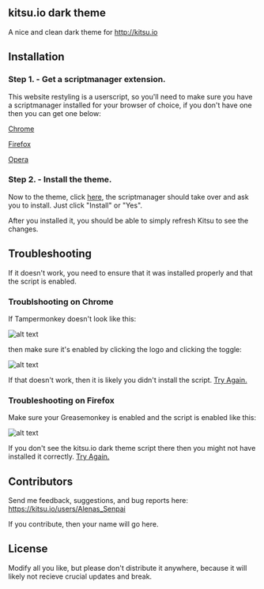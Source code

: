 ## kitsu.io dark theme

A nice and clean dark theme for http://kitsu.io

## Installation

### Step 1. - Get a scriptmanager extension.

This website restyling is a userscript, so you'll need to make sure you have a scriptmanager installed for your browser of choice, if you don't have one then you can get one below:

[Chrome](https://tampermonkey.net)

[Firefox](https://addons.mozilla.org/en-US/firefox/addon/greasemonkey)

[Opera](https://addons.opera.com/en/extensions/details/violent-monkey)

### Step 2. - Install the theme.

Now to the theme, click [here](https://github.com/misarasglow/kitsu-dark/raw/master/kitsu.io-dark-theme.user.js), the scriptmanager
should take over and ask you to install. Just click "Install" or "Yes".

After you installed it, you should be able to simply refresh Kitsu to see the changes.

## Troubleshooting
 
If it doesn't work, you need to ensure that it was installed properly and that the script is enabled.

### Troublshooting on Chrome
If Tampermonkey doesn't look like this:

![alt text](https://i.gyazo.com/5194c1610e529ecee185cc776ff0f596.png "")

then make sure it's enabled by clicking the logo and clicking the toggle:

![alt text](https://i.gyazo.com/9be8510eaa274285b49486f89a084310.png "")

If that doesn't work, then it is likely you didn't install the script. [Try Again.](https://github.com/misarasglow/kitsu-dark/raw/master/kitsu.io-dark-theme.user.js)

### Troubleshooting on Firefox
Make sure your Greasemonkey is enabled and the script is enabled like this:

![alt text](https://i.imgur.com/BOwjfF1.png "")

If you don't see the kitsu.io dark theme script there then you might not have installed it correctly. [Try Again.](https://github.com/misarasglow/kitsu-dark/raw/master/kitsu.io-dark-theme.user.js)


## Contributors

Send me feedback, suggestions, and bug reports here: https://kitsu.io/users/Alenas_Senpai

If you contribute, then your name will go here.

## License

Modify all you like, but please don't distribute it anywhere, because it will likely not recieve crucial updates and break.
